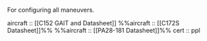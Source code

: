 For configuring all maneuvers.

aircraft :: [[C152 GAIT and Datasheet]]
%%aircraft :: [[C172S Datasheet]]%%
%%aircraft :: [[PA28-181 Datasheet]]%%
cert :: ppl